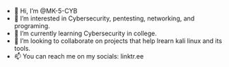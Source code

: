 - 👋 Hi, I’m @MK-5-CYB
- 👀 I’m interested in Cybersecurity, pentesting, networking, and programing.
- 🌱 I’m currently learning Cybersecurity in college.
- 💞️ I’m looking to collaborate on projects that help lrearn kali linux and its tools.
- 📫 You can reach me on my socials: linktr.ee

<!---
MK-5-CYB/MK-5-CYB is a ✨ special ✨ repository because its `README.md` (this file) appears on your GitHub profile.
You can click the Preview link to take a look at your changes.
--->

